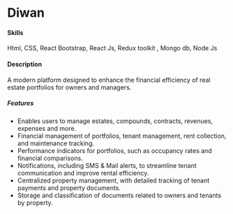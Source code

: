 # Diwan
<h4>Skills</h4>
Html, CSS, React Bootstrap, React Js, Redux toolkit , Mongo db, Node Js

<h4>Description</h4>
A modern platform designed to enhance the financial efficiency of real estate portfolios for owners and
managers.
<h5>Features</h5>
<ul>
  <li>Enables users to manage estates, compounds, contracts, revenues, expenses and more.</li>
  <li>Financial management of portfolios, tenant management, rent collection, and maintenance tracking.
</li>
  <li>Performance indicators for portfolios, such as occupancy rates and financial comparisons.
</li>
  <li>Notifications, including SMS & Mail alerts, to streamline tenant communication and improve rental efficiency.
</li>
  <li>Centralized property management, with detailed tracking of tenant payments and property documents.
</li>
  <li>Storage and classification of documents related to owners and tenants by property.
</li>
</ul>
